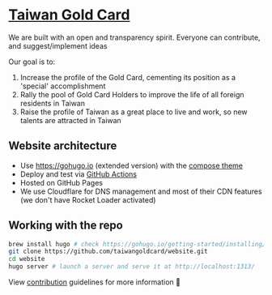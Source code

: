 # [Taiwan Gold Card](https://taiwangoldcard.com/)

We are built with an open and transparency spirit. Everyone can contribute, and suggest/implement ideas

Our goal is to:

1. Increase the profile of the Gold Card, cementing its position as a 'special' accomplishment
2. Rally the pool of Gold Card Holders to improve the life of all foreign residents in Taiwan
3. Raise the profile of Taiwan as a great place to live and work, so new talents are attracted in Taiwan

## Website architecture

- Use https://gohugo.io (extended version) with the [compose theme](https://github.com/onweru/compose)
- Deploy and test via [GitHub Actions](https://github.com/taiwangoldcard/website/tree/master/.github/workflows)
- Hosted on GitHub Pages
- We use Cloudflare for DNS management and most of their CDN features (we don't have Rocket Loader activated)

## Working with the repo

```bash
brew install hugo # check https://gohugo.io/getting-started/installing/ for alternative method
git clone https://github.com/taiwangoldcard/website.git
cd website
hugo server # launch a server and serve it at http://localhost:1313/
```

View [contribution](./.github/CONTRIBUTING.md) guidelines for more information 🚀
